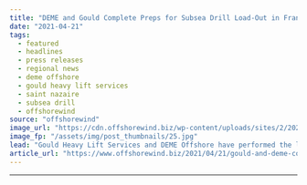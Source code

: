 ```yaml
---
title: "DEME and Gould Complete Preps for Subsea Drill Load-Out in France"
date: "2021-04-21"
tags: 
  - featured
  - headlines
  - press releases
  - regional news
  - deme offshore
  - gould heavy lift services
  - saint nazaire
  - subsea drill
  - offshorewind
source: "offshorewind"
image_url: "https://cdn.offshorewind.biz/wp-content/uploads/sites/2/2021/04/21144005/DEME-and-Gould-Complete-Preps-for-Subsea-Drill-Load-Out-in-France.jpg"
image_fp: "/assets/img/post_thumbnails/25.jpg"
lead: "Gould Heavy Lift Services and DEME Offshore have performed the load-in, assembly, and preparations"
article_url: "https://www.offshorewind.biz/2021/04/21/gould-and-deme-complete-preps-for-subsea-drill-load-out-in-france/"
---
```


---
